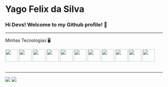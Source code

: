 


<h1>Yago Felix da Silva</h1>

### Hi Devs! Welcome to my Github profile! 👋


<hr>

Minhas Tecnologias 🖥️

<div style="display: inline_block" />
  
<img src="https://cdn.jsdelivr.net/gh/devicons/devicon/icons/javascript/javascript-original.svg" height="40px"  width="40px" />
                                                                                                                             
<img src="https://cdn.jsdelivr.net/gh/devicons/devicon/icons/nodejs/nodejs-original.svg" height="40px"  width="40px" />
                                                                                                                    
<img src="https://cdn.jsdelivr.net/gh/devicons/devicon/icons/npm/npm-original-wordmark.svg" height="40px"  width="40px" />

<img src="https://cdn.jsdelivr.net/gh/devicons/devicon/icons/yarn/yarn-original-wordmark.svg" height="40px"  width="40px" />

<img src="https://cdn.jsdelivr.net/gh/devicons/devicon/icons/express/express-original-wordmark.svg" height="40px"  width="40px" />
                
<img src="https://cdn.jsdelivr.net/gh/devicons/devicon/icons/css3/css3-original.svg" height="40px"  width="40px" />

<img src="https://cdn.jsdelivr.net/gh/devicons/devicon/icons/html5/html5-original.svg" height="40px"  width="40px" />

<img src="https://cdn.jsdelivr.net/gh/devicons/devicon/icons/mysql/mysql-original.svg" height="40px"  width="40px" />

<img src="https://cdn.jsdelivr.net/gh/devicons/devicon/icons/sequelize/sequelize-original.svg" height="40px"  width="40px" />

<img src="https://cdn.jsdelivr.net/gh/devicons/devicon/icons/git/git-original.svg" height="40px"  width="40px" />

<img src="https://cdn.jsdelivr.net/gh/devicons/devicon/icons/react/react-original-wordmark.svg" height="40px"  width="40px" />
    
</div>        
          



<!--
**YagoFelix/YagoFelix** is a ✨ _special_ ✨ repository because its `README.md` (this file) appears on your GitHub profile.

Here are some ideas to get you started:

- 🔭 I’m currently working on ...
- 🌱 I’m currently learning ...
- 👯 I’m looking to collaborate on ...
- 🤔 I’m looking for help with ...
- 💬 Ask me about ...
- 📫 How to reach me: ...
- 😄 Pronouns: ...
- ⚡ Fun fact: ...
-->

<br>
<hr>

<div>
<a href = "mailto:y.felixdasilva@gmail.com"><img src="https://img.shields.io/badge/Gmail-D14836?style=for-the-badge&logo=gmail&logoColor=white" target="_blank"></a>
<a href="https://www.linkedin.com/in/yago-felix-12b29587/" target="_blank"><img src="https://img.shields.io/badge/-LinkedIn-%230077B5?style=for-the-badge&logo=linkedin&logoColor=white" target="_blank"></a>   
</div>

